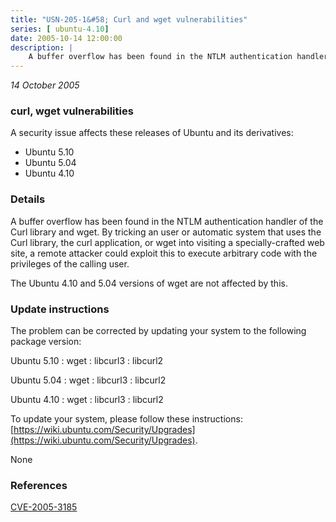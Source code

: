 ```yaml
---
title: "USN-205-1&#58; Curl and wget vulnerabilities"
series: [ ubuntu-4.10]
date: 2005-10-14 12:00:00
description: |
    A buffer overflow has been found in the NTLM authentication handler of the Curl library and wget.  By tricking an user or automatic system that uses the Curl library, the curl application, or wget into visiting a specially-crafted web site, a remote attacker could exploit this to execute arbitrary code with the privileges of the calling user.
--- 
```

 
 

*14 October 2005*

### curl, wget vulnerabilities

A security issue affects these releases of Ubuntu and its derivatives:

* Ubuntu 5.10
* Ubuntu 5.04
* Ubuntu 4.10

### Details

A buffer overflow has been found in the NTLM authentication handler of the Curl library and wget. By tricking an user or automatic system that uses the Curl library, the curl application, or wget into visiting a specially-crafted web site, a remote attacker could exploit this to execute arbitrary code with the privileges of the calling user.

The Ubuntu 4.10 and 5.04 versions of wget are not affected by this.

### Update instructions

The problem can be corrected by updating your system to the following package version:

Ubuntu 5.10
 : wget 
 : libcurl3 
 : libcurl2 

Ubuntu 5.04
 : wget 
 : libcurl3 
 : libcurl2 

Ubuntu 4.10
 : wget 
 : libcurl3 
 : libcurl2 

To update your system, please follow these instructions: [https://wiki.ubuntu.com/Security/Upgrades](https://wiki.ubuntu.com/Security/Upgrades).

None

### References

 
 [CVE-2005-3185](http://people.ubuntu.com/~ubuntu-security/cve/CVE-2005-3185)
 

